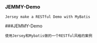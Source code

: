 ### JEMMY-Demo
```
Jersey make a RESTful Demo with MyBatis
```
###JEMMY-Demo
```
使用Jersey和Mybatis做的一个RESTful风格的案例
```
